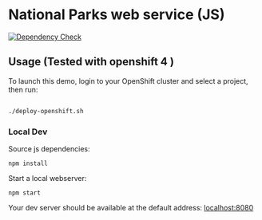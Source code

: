 # National Parks web service (JS)

[![Dependency Check](http://img.shields.io/david/openshift-roadshow/nationalparks-js.svg)](https://david-dm.org/openshift-roadshow/nationalparks-js)

## Usage (Tested with openshift 4 )

To launch this demo, login to your OpenShift cluster and select a project, then run:

```bash

./deploy-openshift.sh

```


### Local Dev
Source js dependencies:

    npm install

Start a local webserver:

    npm start

Your dev server should be available at the default address: [localhost:8080](http://localhost:8080)
